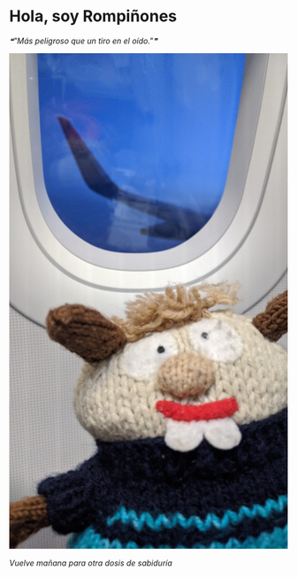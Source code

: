# Hola, soy Rompiñones

<!--STARTS_HERE_QUOTE_README-->
<i>❝"Más peligroso que un tiro en el oído."❞</i>
<!--ENDS_HERE_QUOTE_README-->

<!--START_SECTION:update_image-->
![alt text](https://raw.githubusercontent.com/focaalvarez/rompinones/main/.github/images/IMG_20220501_215040.jpg?raw=true)
<!--END_SECTION:update_image-->

*Vuelve mañana para otra dosis de sabiduría*
